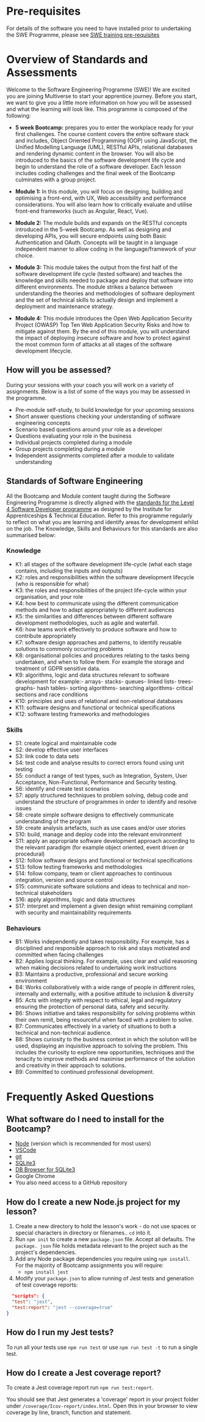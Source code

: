 # Pre-requisites
For details of the software you need to have installed prior to undertaking the SWE Programme, please see [SWE training pre-requisites](/curriculum#pre-reqs)

# Overview of Standards and Assessments 

Welcome to the Software Engineering Programme (SWE)! We are excited you are joining Multiverse to start your apprentice journey. Before you start, we want to give you a little more information on how you will be assessed and what the learning will look like. This programme is composed of the following: 

* __5 week Bootcamp:__ prepares you to enter the workplace ready for your first challenges. The course content covers the entire software stack and includes, Object Oriented Programming (OOP) using JavaScript, the Unified Modelling Language (UML), RESTful APIs, relational databases and rendering dynamic content in the browser. You will also be introduced to the basics of the software development life cycle and begin to understand the role of a software developer. Each lesson includes coding challenges and the final week of the Bootcamp culminates with a group project.

* __Module 1:__ In this module, you will focus on designing, building and optimising a front-end, with UX, Web accessibility and performance considerations. You will also learn how to critically evaluate and utilise front-end frameworks (such as Angular, React, Vue).

* __Module 2:__ The module builds and expands on the RESTful concepts introduced in the 5-week Bootcamp. As well as designing and developing APIs, you will secure endpoints using both Basic Authentication and OAuth. Concepts will be taught in a language independent manner to allow coding in the language/framework of your choice.  

* __Module 3:__ This module takes the output from the first half of the software development life cycle (tested software) and teaches the knowledge and skills needed to package and deploy that software into different environments. The module strikes a balance between understanding the theories and methodologies of software deployment and the set of technical skills to actually design and implement a deployment and maintenance strategy.

* __Module 4:__ This module introduces the Open Web Application Security Project (OWASP) Top Ten Web Application Security Risks and how to mitigate against them. By the end of this module, you will understand the impact of deploying insecure software and how to protect against the most common form of attacks at all stages of the software development lifecycle.

## How will you be assessed?

During your sessions with your coach you will work on a variety of assignments. Below is a list of some of the ways you may be assessed in the programme.  

* Pre-module self-study, to build knowledge for your upcoming sessions
* Short answer questions checking your understanding of software engineering concepts 
* Scenario based questions around your role as a developer 
* Questions evaluating your role in the business 
* Individual projects completed during a module 
* Group projects completing during a module 
* Independent assignments completed after a module to validate understanding

## Standards of Software Engineering

All the Bootcamp and Module content taught during the Software Engineering Programme is directly aligned with the [standards for the Level 4 Software Developer programme](https://www.instituteforapprenticeships.org/apprenticeship-standards/software-developer-v1-1) as designed by the Institute for Apprenticeships & Technical Education. Refer to this programme regularly to reflect on what you are learning and identify areas for development whilst on the job. The Knowledge, Skills and Behaviours for this standards are also summarised below: 

### Knowledge
* K1: all stages of the software development life-cycle (what each stage contains, including the inputs and outputs)
* K2: roles and responsibilities within the software development lifecycle (who is responsible for what)
* K3: the roles and responsibilities of the project life-cycle within your organisation, and your role
* K4: how best to communicate using the different communication methods and how to adapt appropriately to different audiences
* K5: the similarities and differences between different software development methodologies, such as agile and waterfall.
* K6: how teams work effectively to produce software and how to contribute appropriately
* K7: software design approaches and patterns, to identify reusable solutions to commonly occurring problems
* K8: organisational policies and procedures relating to the tasks being undertaken, and when to follow them. For example the storage and treatment of GDPR sensitive data.
* K9: algorithms, logic and data structures relevant to software development for example:- arrays- stacks- queues- linked lists- trees- graphs- hash tables- sorting algorithms- searching algorithms- critical sections and race conditions
* K10: principles and uses of relational and non-relational databases
* K11: software designs and functional or technical specifications
* K12: software testing frameworks and methodologies

### Skills
* S1: create logical and maintainable code
* S2: develop effective user interfaces
* S3: link code to data sets
* S4: test code and analyse results to correct errors found using unit testing
* S5: conduct a range of test types, such as Integration, System, User Acceptance, Non-Functional, Performance and Security testing.
* S6: identify and create test scenarios
* S7: apply structured techniques to problem solving, debug code and understand the structure of programmes in order to identify and resolve issues
* S8: create simple software designs to effectively communicate understanding of the program
* S9: create analysis artefacts, such as use cases and/or user stories
* S10: build, manage and deploy code into the relevant environment
* S11: apply an appropriate software development approach according to the relevant paradigm (for example object oriented, event driven or procedural)
* S12: follow software designs and functional or technical specifications
* S13: follow testing frameworks and methodologies
* S14: follow company, team or client approaches to continuous integration, version and source control
* S15: communicate software solutions and ideas to technical and non-technical stakeholders
* S16: apply algorithms, logic and data structures
* S17: interpret and implement a given design whist remaining compliant with security and maintainability requirements

### Behaviours
* B1: Works independently and takes responsibility. For example, has a disciplined and responsible approach to risk and stays motivated and committed when facing challenges
* B2: Applies logical thinking. For example, uses clear and valid reasoning when making decisions related to undertaking work instructions
* B3: Maintains a productive, professional and secure working environment
* B4: Works collaboratively with a wide range of people in different roles, internally and externally, with a positive attitude to inclusion & diversity
* B5: Acts with integrity with respect to ethical, legal and regulatory ensuring the protection of personal data, safety and security.
* B6: Shows initiative and takes responsibility for solving problems within their own remit, being resourceful when faced with a problem to solve.
* B7: Communicates effectively in a variety of situations to both a technical and non-technical audience.
* B8: Shows curiosity to the business context in which the solution will be used, displaying an inquisitive approach to solving the problem. This includes the curiosity to explore new opportunities, techniques and the tenacity to improve methods and maximise performance of the solution and creativity in their approach to solutions.
* B9: Committed to continued professional development.

# Frequently Asked Questions

## <a name="pre-reqs">What software do I need to install for the Bootcamp?
* [Node](https://nodejs.org/en/) (version which is recommended for most users)
* [VSCode](https://code.visualstudio.com/)
* [git](https://git-scm.com/)
* [SQLite3](https://www.sqlite.org/download.html)
* [DB Browser for SQLite3 ](https://sqlitebrowser.org/)
* Google Chrome
* You also need access to a GitHub repository

## <a name="createNewProject"></a> How do I create a new Node.js project for my lesson?
  1. Create a new directory to hold the lesson's work - do not use spaces or special characters in directory or filenames.. `cd` into it.
  1. Run `npm init` to create a new `package.json` file. Accept all defaults. The `package. json` file holds metadata relevant to the project such as the project's dependencies.
  1. Add any Node package dependencies you require using `npm install`. For the majority of Bootcamp assignments you will require:
     * `npm install jest`
  1. Modify your `package.json` to allow running of Jest tests and generation of test coverage reports:
  ```json
    "scripts": {
    "test": "jest",
    "test:report": "jest --coverage=true"
  }
  ```

## <a name="runJestTests"></a> How do I run my Jest tests?
To run all your tests use `npm run test` or use `npm run test -t` to run a single test.

## <a name="generateCoverage"></a> How do I create a Jest coverage report?
To create a Jest coverage report run `npm run test:report`.

You should see that Jest generates a 'coverage' report in your project folder under `/coverage/Icov-report/index.html`. Open this in your browser to view coverage by line, branch, function and statement.
